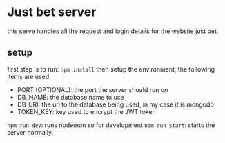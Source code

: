 # Just bet server

this serve handles all the request and login details for the website just bet.

## setup

first step is to run: `npm install`
then setup the environment, the following items are used

- PORT (OPTIONAL): the port the server should run on
- DB_NAME: the database name to use
- DB_URI: the url to the database being used, in my case it is mongodb
- TOKEN_KEY: key used to encrypt the JWT token

`npm run dev`: runs nodemon so for development
`nom run start`: starts the server normally.
